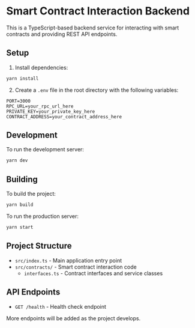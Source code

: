 # Smart Contract Interaction Backend

This is a TypeScript-based backend service for interacting with smart contracts and providing REST API endpoints.

## Setup

1. Install dependencies:
```bash
yarn install
```

2. Create a `.env` file in the root directory with the following variables:
```
PORT=3000
RPC_URL=your_rpc_url_here
PRIVATE_KEY=your_private_key_here
CONTRACT_ADDRESS=your_contract_address_here
```

## Development

To run the development server:
```bash
yarn dev
```

## Building

To build the project:
```bash
yarn build
```

To run the production server:
```bash
yarn start
```

## Project Structure

- `src/index.ts` - Main application entry point
- `src/contracts/` - Smart contract interaction code
  - `interfaces.ts` - Contract interfaces and service classes

## API Endpoints

- `GET /health` - Health check endpoint

More endpoints will be added as the project develops. 